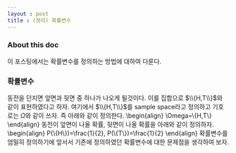 ```yaml
---
layout : post 
title : (정리) 확률변수 
---
```


### About this doc 
이 포스팅에서는 확률변수를 정의하는 방법에 대하여 다룬다. 

### 확률변수 
동전을 던지면 앞면과 뒷면 중 하나가 나오게 될것이다. 이를 집합으로 $\\{H,T\\}$와 같이 표현하였다고 하자. 
여기에서 $\\{H,T\\}$를 sample space라고 정의하고 기호로는 $\Omega$와 같이 쓰자. 즉 아래와 같이 정의한다. 
\begin{align}
\Omega=\\{H,T\\}
\end{align}
동전이 앞면이 나올 확률, 뒷면이 나올 확률을 아래와 같이 정의하자. 
\begin{align}
P(\\{H\\})=\frac{1}{2}, P(\\{T\\})=\frac{1}{2}
\end{align}
확률변수를 엄밀히 정의하기에 앞서서 기존에 정의하였던 확률변수에 대한 문제점을 생각하여 보자. 

